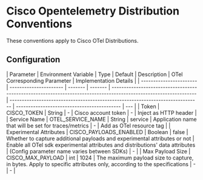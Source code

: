 # Cisco Opentelemetry Distribution Conventions

These conventions apply to Cisco OTel Distributions.

## Configuration

| Parameter               | Environment Variable   | Type    | Default | Description                                                                                                       | OTel Corresponding Parameter                                                   | Implementation Details                      |
| ----------------------- | ---------------------- | ------- | ------- | ----------------------------------------------------------------------------------------------------------------- | ------------------------------------------------------------------------------ | ------------------------------------------- | --- |
| Token                   | CISCO_TOKEN            | String  | -       | Cisco account token                                                                                               | -                                                                              | Inject as HTTP header                       |
| Service Name            | OTEL_SERVICE_NAME      | String  | service | Application name that will be set for traces/metrics                                                              | -                                                                              | Add as OTel resource tag                    |
| Experimental Attributes | CISCO_PAYLOADS_ENABLED | Boolean | false   | Whether to capture additional payloads and experimental attributes or not                                         | Enable all OTel sdk experimental attributes and distributions' data attributes | (Config parameter name varies between SDKs) | -   |
| Max Payload Size        | CISCO_MAX_PAYLOAD      | int     | 1024    | The maximum payload size to capture, in bytes. Apply to specific attributes only, according to the specifications | -                                                                              | -                                           |
